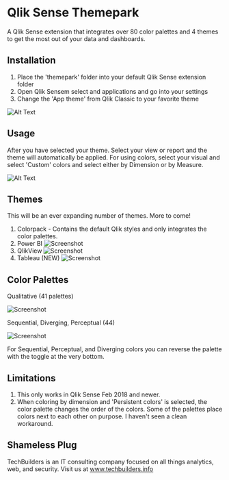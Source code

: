 # Qlik Sense Themepark
A Qlik Sense extension that integrates over 80 color palettes and 4 themes to get the most out of your data and dashboards.


## Installation

1. Place the 'themepark' folder into your default Qlik Sense extension folder
2. Open Qlik Sensem select and applications and go into your settings
3. Change the 'App theme' from Qlik Classic to your favorite theme

![Alt Text](https://raw.githubusercontent.com/techbui1ders/QlikSense-themepark/master/img/getstarted.gif)

## Usage

After you have selected your theme. Select your view or report and the theme will automatically be applied. For using colors, select your visual and select 'Custom' colors and select either by Dimension or by Measure.

![Alt Text](https://raw.githubusercontent.com/techbui1ders/QlikSense-themepark/master/img/colorpack.gif)

## Themes
This will be an ever expanding number of themes. More to come!

1. Colorpack - Contains the default Qlik styles and only integrates the color palettes.
2. Power BI
![Screenshot](https://raw.githubusercontent.com/techbui1ders/QlikSense-themepark/master/img/powerbi.PNG)
3. QlikView
![Screenshot](https://raw.githubusercontent.com/techbui1ders/QlikSense-themepark/master/img/qlikview.PNG)
4. Tableau (NEW)
![Screenshot](https://raw.githubusercontent.com/techbui1ders/QlikSense-themepark/master/img/tableau.PNG)

## Color Palettes
Qualitative (41 palettes)

![Screenshot](https://raw.githubusercontent.com/techbui1ders/QlikSense-themepark/master/img/dimension.png)

Sequential, Diverging, Perceptual (44)

![Screenshot](https://raw.githubusercontent.com/techbui1ders/QlikSense-themepark/master/img/measure.png)

For Sequential, Perceptual, and Diverging colors you can reverse the palette with the toggle at the very bottom.


## Limitations

1. This only works in Qlik Sense Feb 2018 and newer.
2. When coloring by dimension and 'Persistent colors' is selected, the color palette changes the order of the colors. Some of the palettes place colors next to each other on purpose. I haven't seen a clean workaround.

## Shameless Plug

TechBuilders is an IT consulting company focused on all things analytics, web, and security. Visit us at www.techbuilders.info